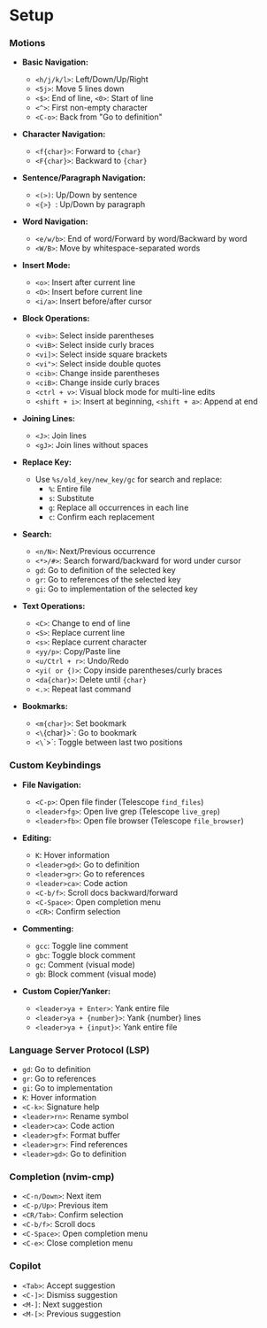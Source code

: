 # Setup

### Motions

- **Basic Navigation:**

  - `<h/j/k/l>`: Left/Down/Up/Right
  - `<5j>`: Move 5 lines down
  - `<$>`: End of line, `<0>`: Start of line
  - `<^>`: First non-empty character
  - `<C-o>`: Back from "Go to definition"

- **Character Navigation:**

  - `<f{char}>`: Forward to `{char}`
  - `<F{char}>`: Backward to `{char}`

- **Sentence/Paragraph Navigation:**

  - `<(>)`: Up/Down by sentence
  - `<{>} `: Up/Down by paragraph

- **Word Navigation:**

  - `<e/w/b>`: End of word/Forward by word/Backward by word
  - `<W/B>`: Move by whitespace-separated words

- **Insert Mode:**

  - `<o>`: Insert after current line
  - `<O>`: Insert before current line
  - `<i/a>`: Insert before/after cursor

- **Block Operations:**

  - `<vib>`: Select inside parentheses
  - `<viB>`: Select inside curly braces
  - `<vi]>`: Select inside square brackets
  - `<vi">`: Select inside double quotes
  - `<cib>`: Change inside parentheses
  - `<ciB>`: Change inside curly braces
  - `<ctrl + v>`: Visual block mode for multi-line edits
  - `<shift + i>`: Insert at beginning, `<shift + a>`: Append at end

- **Joining Lines:**

  - `<J>`: Join lines
  - `<gJ>`: Join lines without spaces

- **Replace Key:**

  - Use `%s/old_key/new_key/gc` for search and replace:
    - `%`: Entire file
    - `s`: Substitute
    - `g`: Replace all occurrences in each line
    - `c`: Confirm each replacement

- **Search:**

  - `<n/N>`: Next/Previous occurrence
  - `<*>/#>`: Search forward/backward for word under cursor
  - `gd`: Go to definition of the selected key
  - `gr`: Go to references of the selected key
  - `gi`: Go to implementation of the selected key

- **Text Operations:**

  - `<C>`: Change to end of line
  - `<S>`: Replace current line
  - `<s>`: Replace current character
  - `<yy/p>`: Copy/Paste line
  - `<u/Ctrl + r>`: Undo/Redo
  - `<yi( or {)>`: Copy inside parentheses/curly braces
  - `<da{char}>`: Delete until `{char}`
  - `<.>`: Repeat last command

- **Bookmarks:**
  - `<m{char}>`: Set bookmark
  - `<\`{char}>`: Go to bookmark
  - `<\`\`>`: Toggle between last two positions

### Custom Keybindings

- **File Navigation:**

  - `<C-p>`: Open file finder (Telescope `find_files`)
  - `<leader>fg>`: Open live grep (Telescope `live_grep`)
  - `<leader>fb>`: Open file browser (Telescope `file_browser`)

- **Editing:**

  - `K`: Hover information
  - `<leader>gd>`: Go to definition
  - `<leader>gr>`: Go to references
  - `<leader>ca>`: Code action
  - `<C-b/f>`: Scroll docs backward/forward
  - `<C-Space>`: Open completion menu
  - `<CR>`: Confirm selection

- **Commenting:**

  - `gcc`: Toggle line comment
  - `gbc`: Toggle block comment
  - `gc`: Comment (visual mode)
  - `gb`: Block comment (visual mode)

- **Custom Copier/Yanker:**
  - `<leader>ya + Enter>`: Yank entire file
  - `<leader>ya + {number}>`: Yank {number} lines
  - `<leader>ya + {input}>`: Yank entire file

### Language Server Protocol (LSP)

- `gd`: Go to definition
- `gr`: Go to references
- `gi`: Go to implementation
- `K`: Hover information
- `<C-k>`: Signature help
- `<leader>rn>`: Rename symbol
- `<leader>ca>`: Code action
- `<leader>gf>`: Format buffer
- `<leader>gr>`: Find references
- `<leader>gd>`: Go to definition

### Completion (nvim-cmp)

- `<C-n/Down>`: Next item
- `<C-p/Up>`: Previous item
- `<CR/Tab>`: Confirm selection
- `<C-b/f>`: Scroll docs
- `<C-Space>`: Open completion menu
- `<C-e>`: Close completion menu

### Copilot

- `<Tab>`: Accept suggestion
- `<C-]>`: Dismiss suggestion
- `<M-]`: Next suggestion
- `<M-[>`: Previous suggestion
